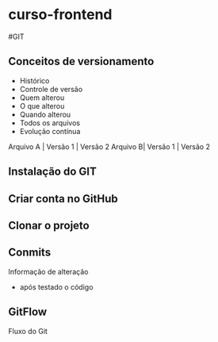 # curso-frontend

#GIT
## Conceitos de versionamento
- Histórico
- Controle de versão
- Quem alterou
- O que alterou
- Quando alterou
- Todos os arquivos
- Evolução contínua

Arquivo A | Versão 1 | Versão 2
Arquivo B| Versão 1 | Versão 2

## Instalação do GIT

## Criar conta no GitHub

## Clonar o projeto


## Conmits
Informação de alteração
- após testado o código

## GitFlow
Fluxo do Git
